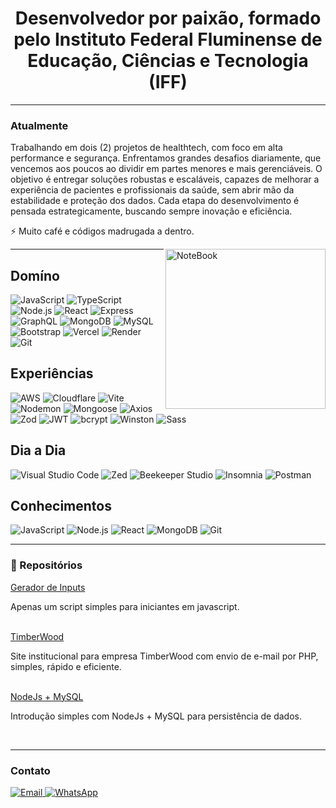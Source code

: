 <h1 align="center">
  Desenvolvedor por paixão, formado pelo Instituto Federal Fluminense de Educação, Ciências e Tecnologia (IFF)
</h1>

---

### Atualmente
Trabalhando em dois (2) projetos de healthtech, com foco em alta performance e segurança. Enfrentamos grandes desafios diariamente, que vencemos aos poucos ao dividir em partes menores e mais gerenciáveis. O objetivo é entregar soluções robustas e escaláveis, capazes de melhorar a experiência de pacientes e profissionais da saúde, sem abrir mão da estabilidade e proteção dos dados. Cada etapa do desenvolvimento é pensada estrategicamente, buscando sempre inovação e eficiência.

⚡ Muito café e códigos madrugada a dentro.

<img src="https://raw.githubusercontent.com/MicaelliMedeiros/micaellimedeiros/master/image/computer-illustration.png" min-width="256px" max-width="256px" width="256px" align="right" alt="NoteBook">

---

## Domíno
![JavaScript](https://img.shields.io/badge/-JavaScript-F7DF1E?style=flat&logo=javascript&logoColor=000000)
![TypeScript](https://img.shields.io/badge/-TypeScript-3178C6?style=flat&logo=typescript&logoColor=ffffff)
![Node.js](https://img.shields.io/badge/-Node.js-339933?style=flat&logo=node.js&logoColor=ffffff)
![React](https://img.shields.io/badge/-React-61DAFB?style=flat&logo=react&logoColor=000000)
![Express](https://img.shields.io/badge/-Express-000000?style=flat&logo=express&logoColor=ffffff)
![GraphQL](https://img.shields.io/badge/-GraphQL-E10098?style=flat&logo=graphql&logoColor=ffffff)
![MongoDB](https://img.shields.io/badge/-MongoDB-47A248?style=flat&logo=mongodb&logoColor=ffffff)
![MySQL](https://img.shields.io/badge/-MySQL-4479A1?style=flat&logo=mysql&logoColor=ffffff)
![Bootstrap](https://img.shields.io/badge/-Bootstrap-7952B3?style=flat&logo=bootstrap&logoColor=ffffff)
![Vercel](https://img.shields.io/badge/-Vercel-000000?style=flat&logo=vercel&logoColor=ffffff)
![Render](https://img.shields.io/badge/-Render-46E3B7?style=flat&logo=render&logoColor=000000)
![Git](https://img.shields.io/badge/-Git-F05032?style=flat&logo=git&logoColor=ffffff)


## Experiências
![AWS](https://img.shields.io/badge/-AWS-232F3E?style=flat&logo=amazonaws&logoColor=FF9900)
![Cloudflare](https://img.shields.io/badge/-Cloudflare-F38020?style=flat&logo=cloudflare&logoColor=ffffff)
![Vite](https://img.shields.io/badge/-Vite-646CFF?style=flat&logo=vite&logoColor=ffffff)
![Nodemon](https://img.shields.io/badge/-Nodemon-76D04B?style=flat&logo=nodemon&logoColor=000000)
![Mongoose](https://img.shields.io/badge/-Mongoose-880000?style=flat&logo=mongoose&logoColor=ffffff)
![Axios](https://img.shields.io/badge/-Axios-5A29E4?style=flat&logo=axios&logoColor=ffffff)
![Zod](https://img.shields.io/badge/-Zod-3E52B5?style=flat&logo=Zod&logoColor=ffffff)
![JWT](https://img.shields.io/badge/-JWT-000000?style=flat&logo=jsonwebtokens&logoColor=ffffff)
![bcrypt](https://img.shields.io/badge/-bcrypt-121212?style=flat&logo=buffer&logoColor=ffffff)
![Winston](https://img.shields.io/badge/-Winston-000000?style=flat&logo=winston&logoColor=ffffff)
![Sass](https://img.shields.io/badge/-Sass-CC6699?style=flat&logo=sass&logoColor=ffffff)


## Dia a Dia
![Visual Studio Code](https://img.shields.io/badge/-VSCode-007ACC?style=flat&logo=visualstudiocode&logoColor=ffffff)
![Zed](https://img.shields.io/badge/-Zed-1A1A1A?style=flat&logo=zed&logoColor=ffffff)
![Beekeeper Studio](https://img.shields.io/badge/-Beekeeper_Studio-FFB100?style=flat&logo=beekeeping&logoColor=000000)
![Insomnia](https://img.shields.io/badge/-Insomnia-4000BF?style=flat&logo=insomnia&logoColor=ffffff)
![Postman](https://img.shields.io/badge/-Postman-FF6C37?style=flat&logo=postman&logoColor=ffffff)


## Conhecimentos
![JavaScript](https://img.shields.io/badge/-JavaScript-F7DF1E?style=flat&logo=javascript&logoColor=black)
![Node.js](https://img.shields.io/badge/-Node.js-339933?style=flat&logo=nodedotjs&logoColor=white)
![React](https://img.shields.io/badge/-React-61DAFB?style=flat&logo=react&logoColor=white)
![MongoDB](https://img.shields.io/badge/-MongoDB-47A248?style=flat&logo=mongodb&logoColor=white)
![Git](https://img.shields.io/badge/-Git-F05032?style=flat&logo=git&logoColor=white)

---

### 📎 Repositórios
<a href="https://github.com/kaioodutra/input-generator-from-objects" target="_blank" alt="Gerador de Inputs">Gerador de Inputs</a>
<p>Apenas um script simples para iniciantes em javascript.</p>
<br/>
<a href="https://github.com/kaioodutra/timberwood" target="_blank" alt="Gerador de Inputs">TimberWood</a>
<p>Site institucional para empresa TimberWood com envio de e-mail por PHP, simples, rápido e eficiente.</p>
<br/>
<a href="https://github.com/kaioodutra/node-MySQL" target="_blank" alt="Gerador de Inputs">NodeJs + MySQL</a>
<p>Introdução simples com NodeJs + MySQL para persistência de dados.</p>
<br/>

---

### Contato

<p align="left">
  <a href="mailto:kaioodutra@email.com" target="_blank">
    <img alt="Email" src="https://img.shields.io/badge/-Email-D14836?style=flat&logo=gmail&logoColor=white">
  </a>
  <a href="https://api.whatsapp.com/send?phone=5522998662532" target="_blank">
    <img alt="WhatsApp" src="https://img.shields.io/badge/-WhatsApp-25D366?style=flat&logo=whatsapp&logoColor=white">
  </a>
</p>
